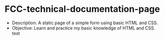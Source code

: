 # FCC-technical-documentation-page
- Description: A static page of a simple form using basic HTML and CSS.
- Objective: Learn and practice my basic knowledge of HTML and CSS.
test
